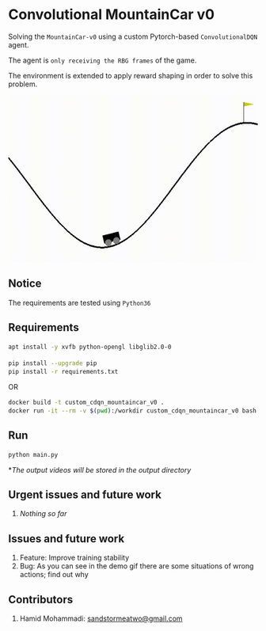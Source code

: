 # Convolutional MountainCar v0

Solving the `MountainCar-v0` using a custom Pytorch-based `ConvolutionalDQN` agent.

The agent is `only receiving the RBG frames` of the game.

The environment is extended to apply reward shaping in order to solve this problem.

![Alt Text](data/output.gif)

## Notice

The requirements are tested using `Python36`


## Requirements


```bash
apt install -y xvfb python-opengl libglib2.0-0

pip install --upgrade pip
pip install -r requirements.txt
```

OR

```bash
docker build -t custom_cdqn_mountaincar_v0 .
docker run -it --rm -v $(pwd):/workdir custom_cdqn_mountaincar_v0 bash
```

## Run

```bash
python main.py
```

**The output videos will be stored in the output directory*


## Urgent issues and future work

1. *Nothing so far*


## Issues and future work

1. Feature: Improve training stability
2. Bug: As you can see in the demo gif there are some situations of wrong actions; find out why


## Contributors

1. Hamid Mohammadi: <sandstormeatwo@gmail.com>
